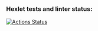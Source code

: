 ### Hexlet tests and linter status:
[![Actions Status](https://github.com/siniiitsa/backend-project-lvl3/workflows/hexlet-check/badge.svg)](https://github.com/siniiitsa/backend-project-lvl3/actions)